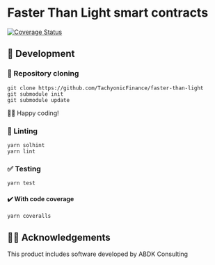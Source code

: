 # Faster Than Light smart contracts
[![Coverage Status](https://coveralls.io/repos/github/TachyonicFinance/faster-than-light/badge.svg?branch=development)](https://coveralls.io/github/TachyonicFinance/faster-than-light?branch=development)

## 🚧 Development

### 🐑 Repository cloning
```terminal
git clone https://github.com/TachyonicFinance/faster-than-light
git submodule init
git submodule update
```

👨‍💻 Happy coding!

### 👕 Linting

```terminal
yarn solhint
yarn lint
```

### ✅ Testing

```terminal
yarn test
```

#### ✔️ With code coverage

```terminal
yarn coveralls
```

## 🤝🏿 Acknowledgements
This product includes software developed by ABDK Consulting
